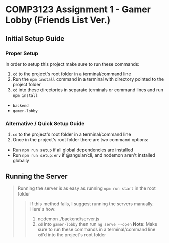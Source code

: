COMP3123 Assignment 1 - Gamer Lobby (Friends List Ver.)
======
## Initial Setup Guide
### Proper Setup
In order to setup this project make sure to run these commands:
1. `cd` to the project's root folder in a terminal/command line
2. Run the `npm install` command in a terminal with directory pointed to the project folder
3. `cd` into these directories in separate terminals or command lines and run `npm install`
  * `backend`
  * `gamer-lobby`

### Alternative / Quick Setup Guide
1. `cd` to the project's root folder in a terminal/command line
2. Once in the project's root folder there are two command options:
  * Run `npm run setup` if all global dependencies are installed
  * Run `npm run setup:env` if @angular/cli, and nodemon aren't installed globally

## Running the Server
> Running the server is as easy as running `npm run start` in the root folder
>> If this method fails, I suggest running the servers manually. Here's how:
>> 1. nodemon ./backend/server.js
>> 2. `cd` into `gamer-lobby` then run `ng serve --open`
>> **Note:** Make sure to run these commands in a terminal/command line `cd`'d into the project's root folder